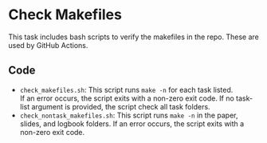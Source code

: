 # Check Makefiles

This task includes bash scripts to verify the makefiles in the repo.
These are used by GitHub Actions.

## Code
* `check_makefiles.sh`:
This script runs `make -n` for each task listed.  
If an error occurs, the script exits with a non-zero exit code.
If no task-list argument is provided, the script check all task folders.
* `check_nontask_makefiles.sh`:
This script runs `make -n` in the paper, slides, and logbook folders.
If an error occurs, the script exits with a non-zero exit code.
